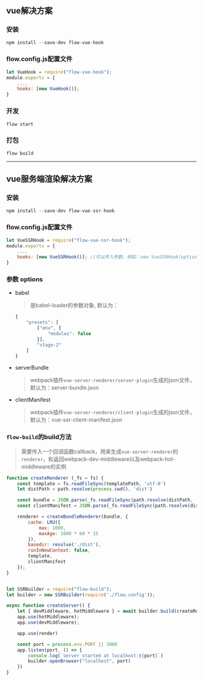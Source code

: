 ## vue解决方案

### 安装

```js
npm install --save-dev flow-vue-hook
```
### flow.config.js配置文件

```js
let VueHook = require("flow-vue-hook");
module.exports = {
    ....
    hooks: [new VueHook()];
}
```

### 开发

`flow start`

### 打包

`flow build`

---

## vue服务端渲染解决方案

### 安装

```js
npm install --save-dev flow-vue-ssr-hook
```
### flow.config.js配置文件

```js
let VueSSRHook = require("flow-vue-ssr-hook");
module.exports = {
    ....
    hooks: [new VueSSRHook()]; //可以传入参数，例如：new VueSSRHook(options);
}
```

### 参数 options

- babel
    > 是babel-loader的参数对象, 默认为：

    ```js   
    {
        "presets": [
            ["env", {
                "modules": false
            }],
            "stage-2"
        ]
    }
    ```
- serverBundle
    > webpack插件`vue-server-renderer/server-plugin`生成的json文件，默认为：server-bundle.json
- clientManifest
    > webpack插件`vue-server-renderer/client-plugin`生成的json文件，默认为：vue-ssr-client-manifest.json

### `flow-build`的build方法

> 需要传入一个回调函数callback，用来生成`vue-server-renderer`的`renderer`，和返回webpack-dev-middleware以及webpack-hot-middleware的实例

```js
function createRenderer (_fs = fs) {
    const template = fs.readFileSync(templatePath, 'utf-8')
    let distPath = path.resolve(process.cwd(), 'dist')

    const bundle = JSON.parse(_fs.readFileSync(path.resolve(distPath, './server-bundle.json'), "utf-8"))
    const clientManifest = JSON.parse(_fs.readFileSync(path.resolve(distPath, './vue-ssr-client-manifest.json'), "utf-8"));

    renderer = createBundleRenderer(bundle, {
        cache: LRU({
            max: 1000,
            maxAge: 1000 * 60 * 15
        }),
        basedir: resolve('./dist'),
        runInNewContext: false,
        template,
        clientManifest
    });
}


let SSRBuilder = require("flow-build");
let builder = new SSRBuilder(require('./flow.config'));

async function createServer() {
    let { devMiddleware, hotMiddleware } = await builder.build(createRenderer);
    app.use(hotMiddleware);
    app.use(devMiddleware);

    app.use(render)

    const port = process.env.PORT || 3000
    app.listen(port, () => {
        console.log(`server started at localhost:${port}`)
        builder.openBrowser("localhost", port)
    })
}

```